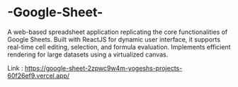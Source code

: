 # -Google-Sheet-

A web-based spreadsheet application replicating the core functionalities of Google Sheets. Built with ReactJS for dynamic user interface, it supports real-time cell editing, selection, and formula evaluation. Implements efficient rendering for large datasets using a virtualized canvas.

Link : https://google-sheet-2zpwc9w4m-yogeshs-projects-60f26ef9.vercel.app/

